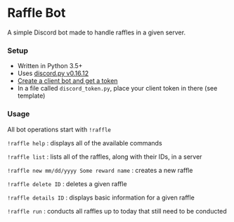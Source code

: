 Raffle Bot
==========

A simple Discord bot made to handle raffles in a given server.

### Setup

- Written in Python 3.5+
- Uses [discord.py v0.16.12](https://github.com/Rapptz/discord.py)
- [Create a client bot and get a token](https://github.com/reactiflux/discord-irc/wiki/Creating-a-discord-bot-&-getting-a-token)
- In a file called `discord_token.py`, place your client token in there (see template)

### Usage

All bot operations start with `!raffle`

`!raffle help` : displays all of the available commands

`!raffle list` : lists all of the raffles, along with their IDs, in a server

`!raffle new mm/dd/yyyy Some reward name` : creates a new raffle

`!raffle delete ID` : deletes a given raffle

`!raffle details ID` : displays basic information for a given raffle

`!raffle run` : conducts all raffles up to today that still need to be conducted
